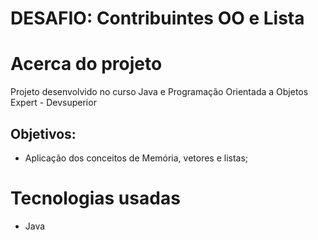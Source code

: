 # DESAFIO: Contribuintes OO e Lista

# Acerca do projeto

Projeto desenvolvido no curso Java e Programação Orientada a Objetos Expert - Devsuperior

##  Objetivos:

- Aplicação dos conceitos de Memória, vetores e listas;

# Tecnologias usadas
- Java
